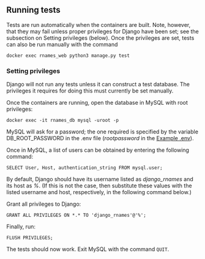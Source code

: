 ## Running tests
Tests are run automatically when the containers are built. Note, however, that they may fail unless proper privileges for Django have been set; see the subsection on Setting privileges (below). Once the privileges are set, tests can also be run manually with the command
```
docker exec rnames_web python3 manage.py test 
```

### Setting privileges

Django will not run any tests unless it can construct a test database. The privileges it requires for doing this must currently be set manually.

Once the containers are running, open the database in MySQL with root privileges:
```
docker exec -it rnames_db mysql -uroot -p  
```
MySQL will ask for a password; the one required is specified by the variable DB_ROOT_PASSWORD in the .env file (_rootpassword_ in the [Example .env](./.env.example)).

Once in MySQL, a list of users can be obtained by entering the following command:
```
SELECT User, Host, authentication_string FROM mysql.user; 
```
By default, Django should have its username listed as _django_rnames_ and its host as _%_. (If this is not the case, then substitute these values with the listed username and host, respectively, in the following command below.)

Grant all privileges to Django:
```
GRANT ALL PRIVILEGES ON *.* TO 'django_rnames'@'%';
```
Finally, run:
```
FLUSH PRIVILEGES;
```
The tests should now work. Exit MySQL with the command `QUIT`.
